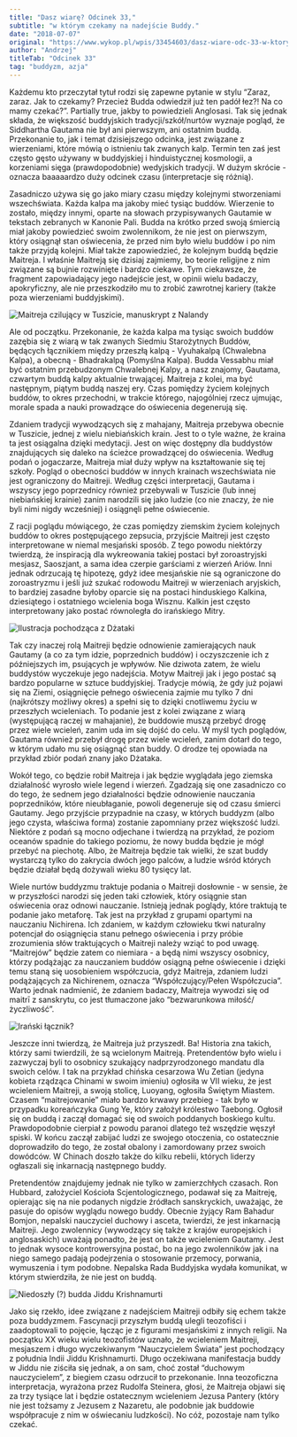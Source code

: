 ```yaml
---
title: "Dasz wiarę? Odcinek 33,"
subtitle: "w którym czekamy na nadejście Buddy."
date: "2018-07-07"
original: "https://www.wykop.pl/wpis/33454603/dasz-wiare-odc-33-w-ktorym-czekamy-na-nadejscie-bu/"
author: "Andrzej"
titleTab: "Odcinek 33"
tag: "buddyzm, azja"
---
```


Każdemu kto przeczytał tytuł rodzi się zapewne pytanie w stylu “Zaraz, zaraz. Jak to czekamy? Przecież Budda odwiedził już ten padół łez?! Na co mamy czekać?”. Partially true, jakby to powiedzieli Anglosasi. Tak się jednak składa, że większość buddyjskich tradycji/szkół/nurtów wyznaje pogląd, że Siddhartha Gautama nie był ani pierwszym, ani ostatnim buddą. Przekonanie to, jak i temat dzisiejszego odcinka, jest związane z wierzeniami, które mówią o istnieniu tak zwanych kalp. Termin ten zaś jest często gęsto używany w buddyjskiej i hinduistycznej kosmologii, a korzeniami sięga (prawdopodobnie) wedyjskich tradycji. W dużym skrócie - oznacza baaaaardzo duży odcinek czasu (interpretacje się różnią).

Zasadniczo używa się go jako miary czasu między kolejnymi stworzeniami wszechświata. Każda kalpa ma jakoby mieć tysiąc buddów. Wierzenie to zostało, między innymi, oparte na słowach przypisywanych Gautamie w tekstach zebranych w Kanonie Pali. Budda na krótko przed swoją śmiercią miał jakoby powiedzieć swoim zwolennikom, że nie jest on pierwszym, który osiągnął stan oświecenia, że przed nim było wielu buddów i po nim także przyjdą kolejni. Miał także zapowiedzieć, że kolejnym buddą będzie Maitreja. I właśnie Maitreją się dzisiaj zajmiemy, bo teorie religijne z nim związane są bujnie rozwinięte i bardzo ciekawe. Tym ciekawsze, że fragment zapowiadający jego nadejście jest, w opinii wielu badaczy, apokryficzny, ale nie przeszkodziło mu to zrobić zawrotnej kariery (także poza wierzeniami buddyjskimi).

![Maitreja czilujący w Tuszicie, manuskrypt z Nalandy](../images/odc33/maitreia_chill.jpg "Maitreja czilujący w Tuszicie, manuskrypt z Nalandy.")

Ale od początku. Przekonanie, że każda kalpa ma tysiąc swoich buddów zazębia się z wiarą w tak zwanych Siedmiu Starożytnych Buddów, będących łącznikiem między przeszłą kalpą - Vyuhakalpą (Chwalebna Kalpa), a obecną - Bhadrakalpą (Pomyślna Kalpa). Budda Vessabhu miał być ostatnim przebudzonym Chwalebnej Kalpy, a nasz znajomy, Gautama, czwartym buddą kalpy aktualnie trwającej. Maitreja z kolei, ma być następnym, piątym buddą naszej ery. Czas pomiędzy życiem kolejnych buddów, to okres przechodni, w trakcie którego, najogólniej rzecz ujmując, morale spada a nauki prowadzące do oświecenia degenerują się.

Zdaniem tradycji wywodzących się z mahajany, Maitreja przebywa obecnie w Tuszicie, jednej z wielu niebiańskich krain. Jest to o tyle ważne, że kraina ta jest osiągalna dzięki medytacji. Jest on więc dostępny dla buddystów znajdujących się daleko na ścieżce prowadzącej do oświecenia. Według podań o jogaczarze, Maitreja miał duży wpływ na kształtowanie się tej szkoły. Pogląd o obecności buddów w innych krainach wszechświata nie jest ograniczony do Maitreji. Według części interpretacji, Gautama i wszyscy jego poprzednicy również przebywali w Tuszicie (lub innej niebiańskiej krainie) zanim narodzili się jako ludzie (co nie znaczy, że nie byli nimi nigdy wcześniej) i osiągnęli pełne oświecenie.

Z racji poglądu mówiącego, że czas pomiędzy ziemskim życiem kolejnych buddów to okres postępującego zepsucia, przyjście Maitreji jest często interpretowane w niemal mesjański sposób. Z tego powodu niektórzy twierdzą, że inspiracją dla wykreowania takiej postaci był zoroastryjski mesjasz, Saoszjant, a sama idea czerpie garściami z wierzeń Ariów. Inni jednak odrzucają tę hipotezę, gdyż idee mesjańskie nie są ograniczone do zoroastryzmu i jeśli już szukać rodowodu Maitreji w wierzeniach aryjskich, to bardziej zasadne byłoby oparcie się na postaci hinduskiego Kalkina, dziesiątego i ostatniego wcielenia boga Wisznu. Kalkin jest często interpretowany jako postać równoległa do irańskiego Mitry.

![Ilustracja pochodząca z Dżataki](../images/odc33/jataka_image.jpg "Ilustracja pochodząca z Dżataki.")

Tak czy inaczej rolą Maitreji będzie odnowienie zamierających nauk Gautamy (a co za tym idzie, poprzednich buddów) i oczyszczenie ich z późniejszych im, psujących je wpływów. Nie dziwota zatem, że wielu buddystów wyczekuje jego nadejścia. Motyw Maitreji jak i jego postać są bardzo popularne w sztuce buddyjskiej. Tradycje mówią, że gdy już pojawi się na Ziemi, osiągnięcie pełnego oświecenia zajmie mu tylko 7 dni (najkrótszy możliwy okres) a spełni się to dzięki cnotliwemu życiu w przeszłych wcieleniach. To podanie jest z kolei związane z wiarą (występującą raczej w mahajanie), że buddowie muszą przebyć drogę przez wiele wcieleń, zanim uda im się dojść do celu. W myśl tych poglądów, Gautama również przebył drogę przez wiele wcieleń, zanim dotarł do tego, w którym udało mu się osiągnąć stan buddy. O drodze tej opowiada na przykład zbiór podań znany jako Dżataka.

Wokół tego, co będzie robił Maitreja i jak będzie wyglądała jego ziemska działalność wyrosło wiele legend i wierzeń. Zgadzają się one zasadniczo co do tego, że sednem jego działalności będzie odnowienie nauczania poprzedników, które nieubłaganie, powoli degeneruje się od czasu śmierci Gautamy. Jego przyjście przypadnie na czasy, w których buddyzm (albo jego czysta, właściwa forma) zostanie zapomniany przez większość ludzi. Niektóre z podań są mocno odjechane i twierdzą na przykład, że poziom oceanów spadnie do takiego poziomu, że nowy budda będzie je mógł przebyć na piechotę. Albo, że Maitreja będzie tak wielki, że szat buddy wystarczą tylko do zakrycia dwóch jego palców, a ludzie wśród których będzie działał będą dożywali wieku 80 tysięcy lat.

Wiele nurtów buddyzmu traktuje podania o Maitreji dosłownie - w sensie, że w przyszłości narodzi się jeden taki człowiek, który osiągnie stan oświecenia oraz odnowi nauczanie. Istnieją jednak poglądy, które traktują te podanie jako metaforę. Tak jest na przykład z grupami opartymi na nauczaniu Nichirena. Ich zdaniem, w każdym człowieku tkwi naturalny potencjał do osiągnięcia stanu pełnego oświecenia i przy próbie zrozumienia słów traktujących o Maitreji należy wziąć to pod uwagę. “Maitrejów” będzie zatem co niemiara - a będą nimi wszyscy osobnicy, którzy podążając za nauczaniem buddów osiągną pełne oświecenie i dzięki temu staną się uosobieniem współczucia, gdyż Maitreja, zdaniem ludzi podążających za Nichirenem, oznacza “Współczujący/Pełen Współczucia”. Warto jednak nadmienić, że zdaniem badaczy, Maitreja wywodzi się od maitrī z sanskrytu, co jest tłumaczone jako “bezwarunkowa miłość/ życzliwość”.

![Irański łącznik?](../images/odc33/iran_symbol.jpg "Irański łącznik?.")

Jeszcze inni twierdzą, że Maitreja już przyszedł. Ba! Historia zna takich, którzy sami twierdzili, że są wcielonym Maitreją. Pretendentów było wielu i zazwyczaj byli to osobnicy szukający nadprzyrodzonego mandatu dla swoich celów. I tak na przykład chińska cesarzowa Wu Zetian (jedyna kobieta rządząca Chinami w swoim imieniu) ogłosiła w VII wieku, że jest wcieleniem Maitreji, a swoją stolicę, Luoyang, ogłosiła Świętym Miastem. Czasem “maitrejowanie” miało bardzo krwawy przebieg - tak było w przypadku koreańczyka Gung Ye, który założył królestwo Taebong. Ogłosił się on buddą i zaczął domagać się od swoich poddanych boskiego kultu. Prawdopodobnie cierpiał z powodu paranoi dlatego też wszędzie węszył spiski. W końcu zaczął zabijać ludzi ze swojego otoczenia, co ostatecznie doprowadziło do tego, że został obalony i zamordowany przez swoich dowódców. W Chinach doszło także do kilku rebelii, których liderzy ogłaszali się inkarnacją następnego buddy.

Pretendentów znajdujemy jednak nie tylko w zamierzchłych czasach. Ron Hubbard, założyciel Kościoła Scjentologicznego, podawał się za Maitreję, opierając się na nie podanych nigdzie źródłach sanskryckich, uważając, że pasuje do opisów wyglądu nowego buddy. Obecnie żyjący Ram Bahadur Bomjon, nepalski nauczyciel duchowy i asceta, twierdzi, że jest inkarnacją Maitreji. Jego zwolennicy (wywodzący się także z krajów europejskich i anglosaskich) uważają ponadto, że jest on także wcieleniem Gautamy. Jest to jednak wysoce kontrowersyjna postać, bo na jego zwolenników jak i na niego samego padają podejrzenia o stosowanie przemocy, porwania, wymuszenia i tym podobne. Nepalska Rada Buddyjska wydała komunikat, w którym stwierdziła, że nie jest on buddą.

![Niedoszły (?) budda Jiddu Krishnamurti](../images/odc33/jiddu_krishna.jpg "Niedoszły (?) budda Jiddu Krishnamurti.")

Jako się rzekło, idee związane z nadejściem Maitreji odbiły się echem także poza buddyzmem. Fascynacji przyszłym buddą ulegli teozofiści i zaadoptowali to pojęcie, łącząc je z figurami mesjańskimi z innych religii. Na początku XX wieku wielu teozofistów uznało, że wcieleniem Maitreji, mesjaszem i długo wyczekiwanym “Nauczycielem Świata” jest pochodzący z południa Indii Jiddu Krishnamurti. Długo oczekiwana manifestacja buddy w Jiddu nie ziściła się jednak, a on sam, choć został “duchowym nauczycielem”, z biegiem czasu odrzucił to przekonanie. Inna teozoficzna interpretacja, wyrażona przez Rudolfa Steinera, głosi, że Maitreja objawi się za trzy tysiące lat i będzie ostatecznym wcieleniem Jezusa Pantery (który nie jest tożsamy z Jezusem z Nazaretu, ale podobnie jak buddowie współpracuje z nim w oświecaniu ludzkości). No cóż, pozostaje nam tylko czekać.
